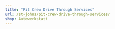 ```yaml
---
title: "Pit Crew Drive Through Services"
url: /st-johns/pit-crew-drive-through-services/
shop: Autowerkstatt
---
```

